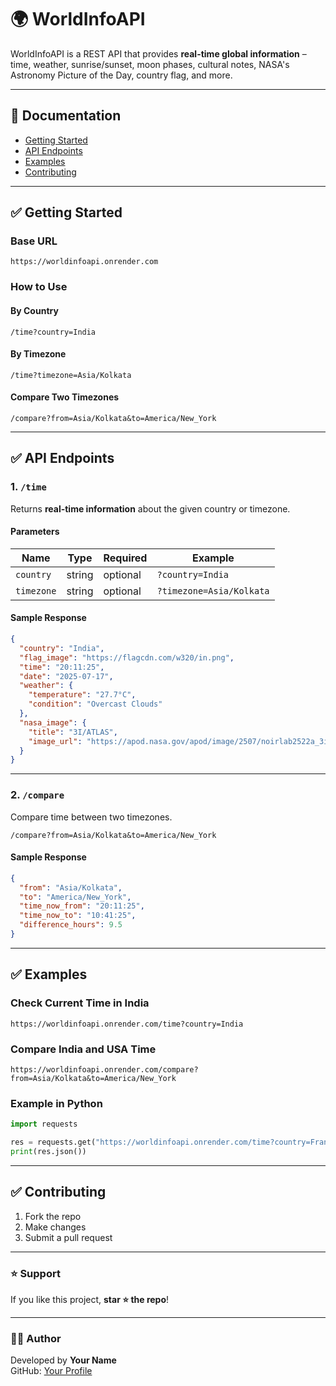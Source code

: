 # 🌍 WorldInfoAPI

WorldInfoAPI is a REST API that provides **real-time global information** – time, weather, sunrise/sunset, moon phases, cultural notes, NASA's Astronomy Picture of the Day, country flag, and more.

---

## 📖 Documentation

- [Getting Started](#getting-started)
- [API Endpoints](#api-endpoints)
- [Examples](#examples)
- [Contributing](#contributing)

---

## ✅ Getting Started

### Base URL

```
https://worldinfoapi.onrender.com
```

### How to Use

#### By Country
```
/time?country=India
```

#### By Timezone
```
/time?timezone=Asia/Kolkata
```

#### Compare Two Timezones
```
/compare?from=Asia/Kolkata&to=America/New_York
```

---

## ✅ API Endpoints

### 1. `/time`

Returns **real-time information** about the given country or timezone.

#### Parameters

| Name       | Type   | Required | Example             |
|------------|--------|----------|---------------------|
| `country`  | string | optional | `?country=India`    |
| `timezone` | string | optional | `?timezone=Asia/Kolkata` |

#### Sample Response

```json
{
  "country": "India",
  "flag_image": "https://flagcdn.com/w320/in.png",
  "time": "20:11:25",
  "date": "2025-07-17",
  "weather": {
    "temperature": "27.7°C",
    "condition": "Overcast Clouds"
  },
  "nasa_image": {
    "title": "3I/ATLAS",
    "image_url": "https://apod.nasa.gov/apod/image/2507/noirlab2522a_3i1056.jpg"
  }
}
```

---

### 2. `/compare`

Compare time between two timezones.

```
/compare?from=Asia/Kolkata&to=America/New_York
```

#### Sample Response

```json
{
  "from": "Asia/Kolkata",
  "to": "America/New_York",
  "time_now_from": "20:11:25",
  "time_now_to": "10:41:25",
  "difference_hours": 9.5
}
```

---

## ✅ Examples

### Check Current Time in India
```
https://worldinfoapi.onrender.com/time?country=India
```

### Compare India and USA Time
```
https://worldinfoapi.onrender.com/compare?from=Asia/Kolkata&to=America/New_York
```

### Example in Python

```python
import requests

res = requests.get("https://worldinfoapi.onrender.com/time?country=France")
print(res.json())
```

---

## ✅ Contributing

1. Fork the repo  
2. Make changes  
3. Submit a pull request

---

### ⭐ Support

If you like this project, **star ⭐ the repo**!

---

### 👨‍💻 Author

Developed by **Your Name**  
GitHub: [Your Profile](https://github.com/yourusername)
